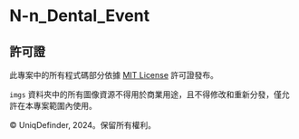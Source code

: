 # N-n_Dental_Event

## 許可證
此專案中的所有程式碼部分依據 [MIT License](https://opensource.org/licenses/MIT) 許可證發布。

`imgs` 資料夾中的所有圖像資源不得用於商業用途，且不得修改和重新分發，僅允許在本專案範圍內使用。

© UniqDefinder, 2024。保留所有權利。
